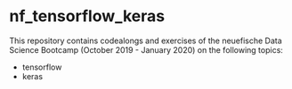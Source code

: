 # nf_tensorflow_keras

This repository contains codealongs and exercises of the neuefische Data Science Bootcamp (October 2019 - January 2020) on the following topics:
- tensorflow
- keras
